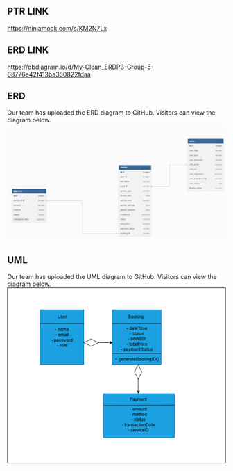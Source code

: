 ## PTR  LINK
https://ninjamock.com/s/KM2N7Lx

## ERD  LINK
https://dbdiagram.io/d/My-Clean_ERDP3-Group-5-68776e42f413ba350822fdaa
## ERD
Our team has uploaded the ERD diagram to GitHub. Visitors can view the diagram below.
![UML_Diagram](https://github.com/yuyosa/CP3407/blob/Change-1/ERD.png)

## UML
Our team has uploaded the UML diagram to GitHub. Visitors can view the diagram below.
![UML_Diagram](https://github.com/yuyosa/CP3407/blob/Change-1/UML-Diagram.png)
